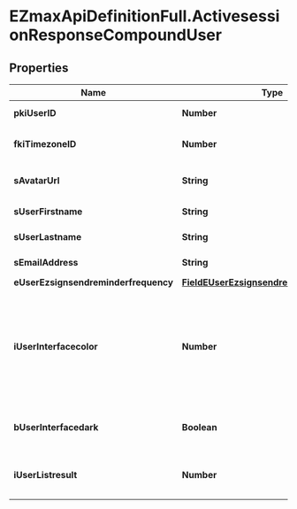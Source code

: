 # EZmaxApiDefinitionFull.ActivesessionResponseCompoundUser

## Properties

Name | Type | Description | Notes
------------ | ------------- | ------------- | -------------
**pkiUserID** | **Number** | The unique ID of the User | 
**fkiTimezoneID** | **Number** | The unique ID of the Timezone | 
**sAvatarUrl** | **String** | The url of the picture used as avatar | [optional] 
**sUserFirstname** | **String** | The first name of the user | 
**sUserLastname** | **String** | The last name of the user | 
**sEmailAddress** | **String** | The email address. | [optional] 
**eUserEzsignsendreminderfrequency** | [**FieldEUserEzsignsendreminderfrequency**](FieldEUserEzsignsendreminderfrequency.md) |  | 
**iUserInterfacecolor** | **Number** | The int32 representation of the interface color. For example, RGB color #39435B would be 3752795 | 
**bUserInterfacedark** | **Boolean** | Whether to use a dark mode interface | 
**iUserListresult** | **Number** | The number of rows to return by default in lists | 


